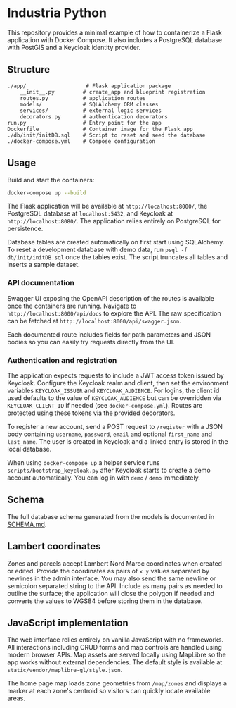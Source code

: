 # Industria Python

This repository provides a minimal example of how to containerize a Flask application with Docker Compose. It also includes a PostgreSQL database with PostGIS and a Keycloak identity provider.

## Structure

```
./app/                   # Flask application package
    __init__.py         # create_app and blueprint registration
    routes.py           # application routes
    models/             # SQLAlchemy ORM classes
    services/           # external logic services
    decorators.py       # authentication decorators
run.py                  # Entry point for the app
Dockerfile              # Container image for the Flask app
./db/init/initDB.sql    # Script to reset and seed the database
./docker-compose.yml    # Compose configuration
```

## Usage

Build and start the containers:

```bash
docker-compose up --build
```
The Flask application will be available at `http://localhost:8000/`, the PostgreSQL database at `localhost:5432`, and Keycloak at `http://localhost:8080/`.
The application relies entirely on PostgreSQL for persistence.

Database tables are created automatically on first start using SQLAlchemy.
To reset a development database with demo data, run `psql -f db/init/initDB.sql`
once the tables exist. The script truncates all tables and inserts a sample
dataset.

### API documentation

Swagger UI exposing the OpenAPI description of the routes is available once the
containers are running. Navigate to `http://localhost:8000/api/docs` to explore
the API. The raw specification can be fetched at
`http://localhost:8000/api/swagger.json`.

Each documented route includes fields for path parameters and JSON bodies so you
can easily try requests directly from the UI.

### Authentication and registration

The application expects requests to include a JWT access token issued by
Keycloak. Configure the Keycloak realm and client, then set the environment
variables `KEYCLOAK_ISSUER` and `KEYCLOAK_AUDIENCE`.
For logins, the client id used defaults to the value of
`KEYCLOAK_AUDIENCE` but can be overridden via `KEYCLOAK_CLIENT_ID`
if needed (see `docker-compose.yml`).
Routes are protected using these tokens via the provided decorators.

To register a new account, send a POST request to `/register` with a JSON body
containing `username`, `password`, `email` and optional `first_name` and
`last_name`. The user is created in Keycloak and a linked entry is stored in the
local database.

When using `docker-compose up` a helper service runs `scripts/bootstrap_keycloak.py`
after Keycloak starts to create a demo account automatically. You can log in
with `demo` / `demo` immediately.

## Schema

The full database schema generated from the models is documented in [SCHEMA.md](SCHEMA.md).

## Lambert coordinates

Zones and parcels accept Lambert Nord Maroc coordinates when created or edited.
Provide the coordinates as pairs of `x y` values separated by newlines in the
admin interface. You may also send the same newline or semicolon separated
string to the API.  Include as many pairs as needed to outline the surface; the
application will close the polygon if needed and converts the values to WGS84
before storing them in the database.

## JavaScript implementation

The web interface relies entirely on vanilla JavaScript with no frameworks. All interactions including CRUD forms and map controls are handled using modern browser APIs. Map assets are served locally using MapLibre so the app works without external dependencies. The default style is available at `static/vendor/maplibre-gl/style.json`.

The home page map loads zone geometries from `/map/zones` and displays a marker
at each zone's centroid so visitors can quickly locate available areas.
